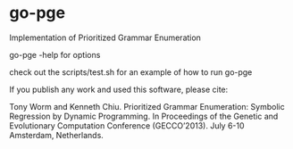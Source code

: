 go-pge
======

Implementation of Prioritized Grammar Enumeration


go-pge -help for options

check out the scripts/test.sh for an example of how to run go-pge


If you publish any work and used this software, please cite:

Tony Worm and Kenneth Chiu. Prioritized Grammar Enumeration: Symbolic Regression by Dynamic Programming.
In Proceedings of the Genetic and Evolutionary Computation Conference (GECCO’2013). July 6-10 Amsterdam, Netherlands.
